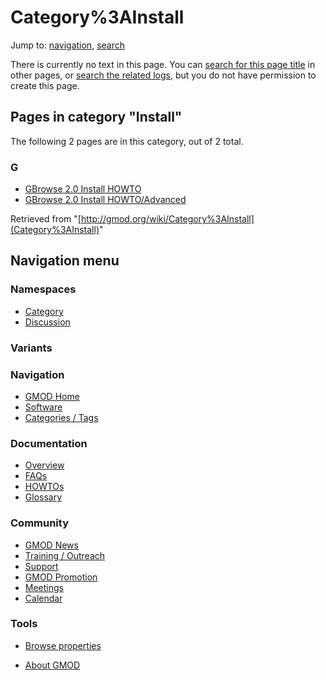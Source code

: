 



<span id="top"></span>




# <span dir="auto">Category%3AInstall</span>






Jump to: [navigation](#mw-navigation), [search](#p-search)




There is currently no text in this page. You can [search for this page
title](Special%3ASearch/Install "Special%3ASearch/Install") in other pages,
or <span class="plainlinks"><a
href="http://gmod.org/mediawiki/index.php?title=Special:Log&amp;page=Category%3AInstall"
class="external text" rel="nofollow">search the related logs</a></span>,
but you do not have permission to create this page.




## Pages in category "Install"

The following 2 pages are in this category, out of 2 total.



### G

- [GBrowse 2.0 Install
  HOWTO](GBrowse_2.0_Install_HOWTO.1 "GBrowse 2.0 Install HOWTO")
- [GBrowse 2.0 Install
  HOWTO/Advanced](GBrowse_2.0_Install_HOWTO/Advanced "GBrowse 2.0 Install HOWTO/Advanced")





Retrieved from
"[http://gmod.org/wiki/Category%3AInstall](Category%3AInstall)"





## Navigation menu



### Namespaces

- <span id="ca-nstab-category"><a
  href="http://gmod.org/mediawiki/index.php?title=Category%3AInstall&amp;action=edit&amp;redlink=1"
  accesskey="c" title="View the category page [c]">Category</a></span>
- <span id="ca-talk"><a
  href="http://gmod.org/mediawiki/index.php?title=Category_talk:Install&amp;action=edit&amp;redlink=1"
  accesskey="t"
  title="Discussion about the content page [t]">Discussion</a></span>


### 

### Variants[](#)








<a href="Main_Page"
style="background-image: url(../images/GMOD-cogs.png);"
title="Visit the main page"></a>


### Navigation



- <span id="n-GMOD-Home">[GMOD Home](Main_Page)</span>
- <span id="n-Software">[Software](GMOD_Components)</span>
- <span id="n-Categories-.2F-Tags">[Categories /
  Tags](Categories)</span>




### Documentation



- <span id="n-Overview">[Overview](Overview)</span>
- <span id="n-FAQs">[FAQs](Category%3AFAQ)</span>
- <span id="n-HOWTOs">[HOWTOs](Category%3AHOWTO)</span>
- <span id="n-Glossary">[Glossary](Glossary)</span>




### Community



- <span id="n-GMOD-News">[GMOD News](GMOD_News)</span>
- <span id="n-Training-.2F-Outreach">[Training /
  Outreach](Training_and_Outreach)</span>
- <span id="n-Support">[Support](Support)</span>
- <span id="n-GMOD-Promotion">[GMOD Promotion](GMOD_Promotion)</span>
- <span id="n-Meetings">[Meetings](Meetings)</span>
- <span id="n-Calendar">[Calendar](Calendar)</span>




### Tools

- <span id="t-smwbrowselink"><a href="Special%3ABrowse/Category%3AInstall" rel="smw-browse">Browse
  properties</a></span>



- <span id="footer-places-about">[About
  GMOD](GMOD%3AAbout "GMOD%3AAbout")</span>

<!-- -->




